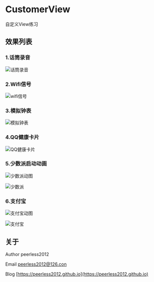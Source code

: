 # CustomerView
自定义View练习

## 效果列表

### 1.话筒录音
![话筒录音](https://raw.githubusercontent.com/peerless2012/CustomView/master/ScreenShots/voice.gif)


### 2.Wifi信号
![wifi信号](https://raw.githubusercontent.com/peerless2012/CustomView/master/ScreenShots/wifi.gif)

### 3.模拟钟表
![模拟钟表](https://raw.githubusercontent.com/peerless2012/CustomView/master/ScreenShots/clock.gif)

### 4.QQ健康卡片
![QQ健康卡片](https://raw.githubusercontent.com/peerless2012/CustomView/master/ScreenShots/qqhealth.png)

### 5.少数派启动动画
![少数派动图](https://raw.githubusercontent.com/peerless2012/CustomView/master/ScreenShots/sspai.gif)

![少数派](https://raw.githubusercontent.com/peerless2012/CustomView/master/ScreenShots/sspai.png)

### 6.支付宝
![支付宝动图](https://raw.githubusercontent.com/peerless2012/CustomView/master/ScreenShots/credit_view.png)

![支付宝](https://raw.githubusercontent.com/peerless2012/CustomView/master/ScreenShots/credit_view.gif)

## 关于
Author peerless2012

Email  [peerless2012@126.con](mailto:peerless2012@126.con)

Blog   [https://peerless2012.github.io](https://peerless2012.github.io)